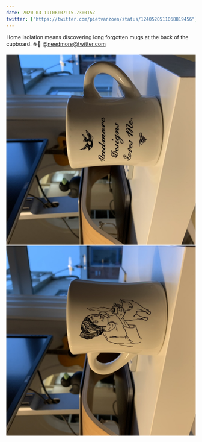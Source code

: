 ```yaml
---
date: 2020-03-19T06:07:15.730015Z
twitter: ["https://twitter.com/pietvanzoen/status/1240520511068819456"]
---
```

Home isolation means discovering long forgotten mugs at the back of the cupboard. ☕️💖 @needmore@twitter.com

![](/media/0712308B-1D66-49D8-8230-4EB84F11E6A3.jpeg)
![](/media/00281E04-D941-4C56-8307-65E5B80B47DD.jpeg)
